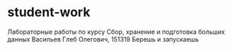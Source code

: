 # student-work
Лабораторные работы по курсу Сбор, хранение и подготовка больших данных
Васильев Глеб Олегович, 151319
Берешь и запускаешь
